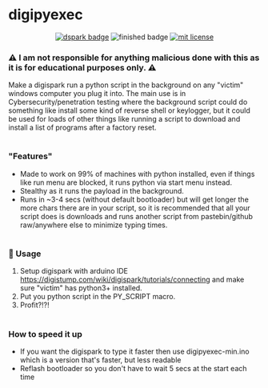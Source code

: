# digipyexec
<p align="center">
    <a href="http://digistump.com/products/1"><img src="https://img.shields.io/badge/Arduino-DigiSpark-blue.svg" alt="dspark badge"></a>
    <img src="https://img.shields.io/badge/Finished-Actively Maintained-green.svg" alt="finished badge">
    <a href="LICENSE"><img src="https://img.shields.io/badge/License-MIT-blue.svg" alt="mit license"></a>
</p>

### :warning: I am not responsible for anything malicious done with this as it is for educational purposes only. :warning:

Make a digispark run a python script in the background on any "victim" windows computer you plug it into. The main use is in Cybersecurity/penetration testing where the background script could do something like install some kind of reverse shell or keylogger, but it could be used for loads of other things like running a script to download and install a list of programs after a factory reset.

#
### "Features"
- Made to work on 99% of machines with python installed, even if things like run menu are blocked, it runs python via start menu instead.
- Stealthy as it runs the payload in the background.
- Runs in ~3-4 secs (without default bootloader) but will get longer the more chars there are in your script, so it is recommended that all your script does is downloads and runs another script from pastebin/github raw/anywhere else to minimize typing times.

#
### :page_facing_up: Usage
1. Setup digispark with arduino IDE https://digistump.com/wiki/digispark/tutorials/connecting and make sure "victim" has python3+ installed.
2. Put you python script in the PY_SCRIPT macro.
3. Profit?!?!

#
### How to speed it up
- If you want the digispark to type it faster then use digipyexec-min.ino which is a version that's faster, but less readable
- Reflash bootloader so you don't have to wait 5 secs at the start each time

